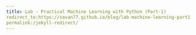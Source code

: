 ```yaml
---
title: Lab - Practical Machine Learning with Python (Part-1)
redirect_to:https://savan77.github.io/blog/lab-machine-learning-part1
permalink:/jekyll-redirect/
---
```

